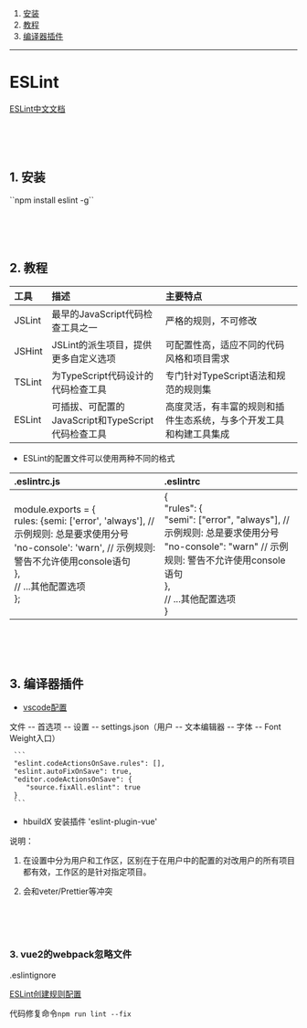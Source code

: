 1. <a href="#h1"> 安装 </a>
2. <a href="#h2"> 教程 </a>
3. <a href="#h3"> 编译器插件 </a>
********************










<h1>ESLint</h1>

[ESLint中文文档](https://eslint.nodejs.cn/docs/latest/)






<br/><br/><br/>

<h2 id='h1'>1. 安装</h2>
``npm install eslint -g``






<br/><br/><br/>

<h2 id='h2'>2. 教程</h2>

|工具|描述|主要特点|
|:--|:--|:--|
|JSLint|最早的JavaScript代码检查工具之一 |严格的规则，不可修改|
|JSHint|JSLint的派生项目，提供更多自定义选项 |可配置性高，适应不同的代码风格和项目需求|
|TSLint|为TypeScript代码设计的代码检查工具|专门针对TypeScript语法和规范的规则集|
|ESLint|可插拔、可配置的JavaScript和TypeScript代码检查工具|高度灵活，有丰富的规则和插件生态系统，与多个开发工具和构建工具集成|



- ESLint的配置文件可以使用两种不同的格式

|.eslintrc.js|.eslintrc|
|:--|:--|
|module.exports = {<br/>  rules: {semi: ['error', 'always'], // 示例规则: 总是要求使用分号<br/>  'no-console': 'warn', // 示例规则: 警告不允许使用console语句<br/>}, <br/>// ...其他配置选项<br/>};|{<br/>"rules": {<br/>"semi": ["error", "always"], // 示例规则: 总是要求使用分号<br/>"no-console": "warn" // 示例规则: 警告不允许使用console语句<br/>},<br/>// ...其他配置选项<br/>}|




<br/><br/><br/>

<h2 id='h3'>3. 编译器插件</h2>

- [vscode配置](https://zhuanlan.zhihu.com/p/104032620?from_voters_page=true)

文件 -- 首选项 -- 设置 -- settings.json（用户 -- 文本编辑器 -- 字体 -- Font Weight入口）

     ```
     "eslint.codeActionsOnSave.rules": [],
     "eslint.autoFixOnSave": true,
     "editor.codeActionsOnSave": {
     	"source.fixAll.eslint": true
     }
     ```

- hbuildX  安装插件 'eslint-plugin-vue'



说明：
1. 在设置中分为用户和工作区，区别在于在用户中的配置的对改用户的所有项目都有效，工作区的是针对指定项目。

2. 会和veter/Prettier等冲突




<br/><br/><br/>


### 3. vue2的webpack忽略文件
.eslintignore





[ESLint创建规则配置](https://blog.csdn.net/shenxianhui1995/article/details/81213555)



代码修复命令``npm run lint --fix``
